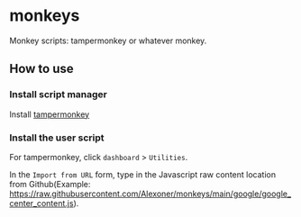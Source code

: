 # monkeys
Monkey scripts: tampermonkey or whatever monkey.


## How to use

### Install script manager

Install  [tampermonkey](https://www.tampermonkey.net/)


### Install the user script

For tampermonkey, click `dashboard` > `Utilities`. 

In the `Import from URL` form, type in the Javascript raw content location from Github(Example: https://raw.githubusercontent.com/Alexoner/monkeys/main/google/google_center_content.js).
